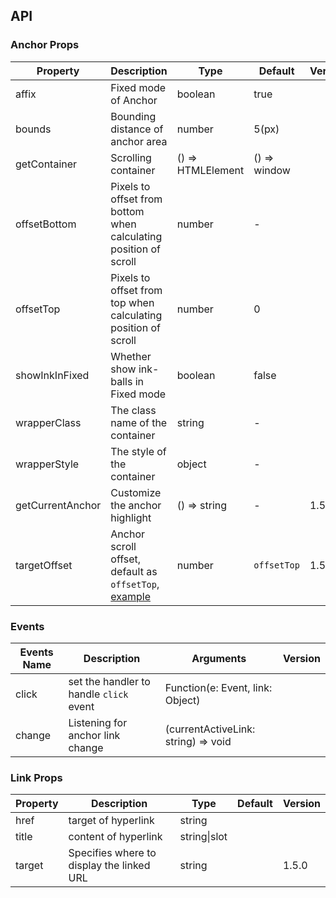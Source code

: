 ## API

### Anchor Props

| Property | Description | Type | Default | Version |
| --- | --- | --- | --- | --- |
| affix | Fixed mode of Anchor | boolean | true |  |
| bounds | Bounding distance of anchor area | number | 5(px) |  |
| getContainer | Scrolling container | () => HTMLElement | () => window |  |
| offsetBottom | Pixels to offset from bottom when calculating position of scroll | number | - |  |
| offsetTop | Pixels to offset from top when calculating position of scroll | number | 0 |  |
| showInkInFixed | Whether show ink-balls in Fixed mode | boolean | false |  |
| wrapperClass | The class name of the container | string | - |  |
| wrapperStyle | The style of the container | object | - |  |
| getCurrentAnchor | Customize the anchor highlight | () => string | - | 1.5.0 |
| targetOffset | Anchor scroll offset, default as `offsetTop`, [example](#components-anchor-demo-targetOffset) | number | `offsetTop` | 1.5.0 |

### Events

| Events Name | Description | Arguments | Version |
| --- | --- | --- | --- |
| click | set the handler to handle `click` event | Function(e: Event, link: Object) |  |
| change | Listening for anchor link change | (currentActiveLink: string) => void |  | 1.5.0 |

### Link Props

| Property | Description                               | Type         | Default | Version |
| -------- | ----------------------------------------- | ------------ | ------- | ------- |
| href     | target of hyperlink                       | string       |         |         |
| title    | content of hyperlink                      | string\|slot |         |         |
| target   | Specifies where to display the linked URL | string       |         | 1.5.0   |
